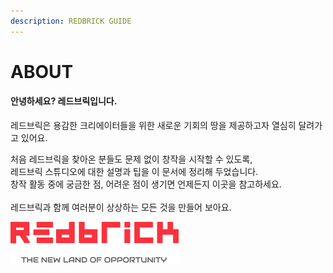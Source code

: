 ```yaml
---
description: REDBRICK GUIDE
---
```


# ABOUT

#### **안녕하세요? 레드브릭입니다.**&#x20;

레드브릭은 용감한 크리에이터들을 위한 새로운 기회의 땅을 제공하고자 열심히 달려가고 있어요.             &#x20;

처음 레드브릭을 찾아온 분들도 문제 없이 창작을 시작할 수 있도록,\
레드브릭 스튜디오에 대한 설명과 팁을 이 문서에 정리해 두었습니다.\
창작 활동 중에 궁금한 점, 어려운 점이 생기면 언제든지 이곳을 참고하세요.\
\
레드브릭과 함께 여러분이 상상하는 모든 것을 만들어 보아요.&#x20;

![](<.gitbook/assets/Group 207 (1).png>)



